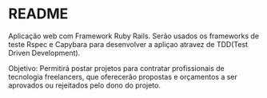 # README

Aplicação web com Framework Ruby Rails.
Serão usados os frameworks de teste Rspec e Capybara para desenvolver a apliçao atravez de TDD(Test Driven Development).

Objetivo: Permitirá postar projetos para contratar profissionais de tecnologia freelancers, que oferecerão propostas  e orçamentos a ser aprovados ou rejeitados pelo dono do projeto. 
